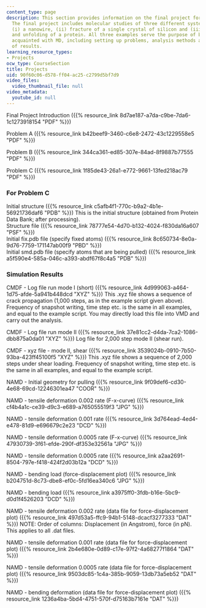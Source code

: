 ```yaml
---
content_type: page
description: This section provides information on the final project for the course.
  The final project includes molecular studies of three different systems, including
  (i) a nanowire, (ii) fracture of a single crystal of silicon and (iii) deformation
  and unfolding of a protein. All three examples serve the purpose of becoming more
  acquainted with MD, including setting up problems, analysis methods and interpretation
  of results.
learning_resource_types:
- Projects
ocw_type: CourseSection
title: Projects
uid: 90f60c06-d578-ff04-ac25-c2799d5bf7d9
video_files:
  video_thumbnail_file: null
video_metadata:
  youtube_id: null
---
```


Final Project Introduction ({{% resource_link 8d7ae187-a7da-c9be-7da6-1c1273918154 "PDF" %}})

Problem A ({{% resource_link b42beef9-3460-c6e8-2472-43c1229558e5 "PDF" %}})

Problem B ({{% resource_link 344ca361-ed85-307e-84ad-8f9887b77555 "PDF" %}})

Problem C ({{% resource_link 1f85de43-26a1-e772-9661-13fed218ac79 "PDF" %}})

### For Problem C

Initial structure ({{% resource_link c5afb4f1-770c-b9a2-4b1e-56921736daf6 "PDB" %}}) This is the initial structure (obtained from Protein Data Bank; after processing).  
Structure file ({{% resource_link 78777e54-4d70-b132-4024-f830da16a607 "PSF" %}})  
Initial fix.pdb file (specify fixed atoms) ({{% resource_link 8c650734-8e0a-9d76-7759-171147ab00f9 "PBD" %}})  
Initial smd.pdb file (specify atoms that are being pulled) ({{% resource_link a5f590e4-585a-046c-a393-abdf67f8c4a5 "PDB" %}})

### Simulation Results

CMDF - Log file run mode I (short) ({{% resource_link 4d999063-a464-1d75-afde-5a941b448dcd "XYZ" %}}) This .xyz file shows a sequence of crack propagation (1,000 steps, as in the example script given above). Frequency of snapshot writing, time step etc. is the same in all examples, and equal to the example script. You may directly load this file into VMD and carry out the analysis.

CMDF - Log file run mode II ({{% resource_link 37e81cc2-d4da-7ca2-1086-dbb875a0da01 "XYZ" %}}) Log file for 2,000 step mode II (shear run).

CMDF - xyz file - mode II, shear ({{% resource_link 3539024b-0910-7b50-93ba-423ff45100f5 "XYZ" %}}) This .xyz file shows a sequence of 2,000 steps under shear loading. Frequency of snapshot writing, time step etc. is the same in all examples, and equal to the example script.

NAMD - Initial geometry for pulling ({{% resource_link 9f09def6-cd30-4e68-69cd-12246301ea47 "COOR" %}})

NAMD - tensile deformation 0.002 rate (F-x-curve) ({{% resource_link cf4b4a1c-ce39-d9c3-e689-a765055519f3 "JPG" %}})

NAMD - tensile deformation 0.001 rate ({{% resource_link 3d764ead-4ed4-e478-81d9-e696679c2e23 "DCD" %}})

NAMD - tensile deformation 0.0005 rate (F-x-curve) ({{% resource_link 47930739-3f61-efde-290f-df353e32561a "JPG" %}})

NAMD - tensile deformation 0.0005 rate ({{% resource_link a2aa2691-8504-797e-f418-424f2d03b12a "DCD" %}})

NAMD - bending load (force-displacement plot) ({{% resource_link b204751d-8c73-dbe8-ef0c-5fd16ea340c6 "JPG" %}})

NAMD - bending load ({{% resource_link a3975ff0-3fdb-b16e-5bc9-d0d1f4526203 "DCD" %}})

NAMD - tensile deformation 0.002 rate (data file for force-displacement plot) ({{% resource_link 497d53a5-ffc9-94b1-5148-dcacf3277333 "DAT" %}}) NOTE: Order of columns: Displacement (in Angstrom), force (in pN). This applies to all .dat files.

NAMD - tensile deformation 0.001 rate (data file for force-displacement plot) ({{% resource_link 2b4e680e-0d89-c17e-97f2-4a68277f1864 "DAT" %}})

NAMD - tensile deformation 0.0005 rate (data file for force-displacement plot) ({{% resource_link 9503dc85-1c4a-385b-9059-13db73a5eb52 "DAT" %}})

NAMD - bending deformation (data file for force-displacement plot) ({{% resource_link 1236a4ba-5bd4-4751-570f-d75163b7161e "DAT" %}})